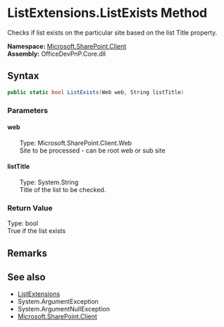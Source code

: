 # ListExtensions.ListExists Method  
 Checks if list exists on the particular site based on the list Title property.   

**Namespace:** [Microsoft.SharePoint.Client](Microsoft.SharePoint.Client.md)  
**Assembly:** OfficeDevPnP.Core.dll  
## Syntax
```C#
public static bool ListExists(Web web, String listTitle)
```
### Parameters
#### web  
&emsp;&emsp;Type: Microsoft.SharePoint.Client.Web  
&emsp;&emsp;Site to be processed - can be root web or sub site  

  

#### listTitle  
&emsp;&emsp;Type: System.String  
&emsp;&emsp;Title of the list to be checked.  

  

### Return Value
Type: bool  
True if the list exists  


## Remarks
  
## See also
- [ListExtensions](Microsoft.SharePoint.Client.ListExtensions.md) 
- System.ArgumentException
- System.ArgumentNullException
- [Microsoft.SharePoint.Client](Microsoft.SharePoint.Client.md) 
